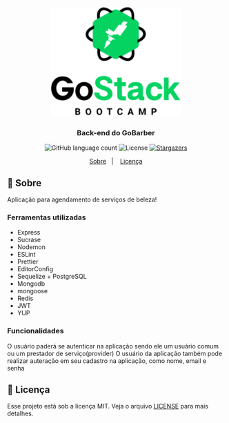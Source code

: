 <h1 align="center">
  <img alt="gobarber" title="GoBarber" src=".github/logo.png" width="300px" />
</h1>

<h3 align="center">
  Back-end do GoBarber
</h3>

<p align="center">
  <img alt="GitHub language count" src="https://img.shields.io/github/languages/count/heliton1988/gostack-gobarber-node?color=%2304D361">

  <img alt="License" src="https://img.shields.io/badge/license-MIT-%2304D361">

  <a href="https://github.com/heliton1988/gostack-gobarber-node/stargazers">
    <img alt="Stargazers" src="https://img.shields.io/github/stars/heliton1988/gostack-gobarber-node?style=social">
  </a>
</p>

<p align="center">
  <a href="#rocket-sobre-o-desafio">Sobre</a>&nbsp;&nbsp;&nbsp;|&nbsp;&nbsp;&nbsp;
  <a href="#memo-licença">Licença</a>
</p>

## :rocket: Sobre

Aplicação para agendamento de serviços de beleza!

### **Ferramentas utilizadas**

- Express
- Sucrase
- Nodemon
- ESLint
- Prettier
- EditorConfig
- Sequelize + PostgreSQL
- Mongodb
- mongoose
- Redis
- JWT
- YUP

### **Funcionalidades**

O usuário paderá se autenticar na aplicação sendo ele um usuário comum ou um prestador de serviço(provider)
O usuário da aplicação também pode realizar auteração em seu cadastro na aplicação, como nome, email e senha


## :memo: Licença

Esse projeto está sob a licença MIT. Veja o arquivo [LICENSE](LICENSE.md) para mais detalhes.


